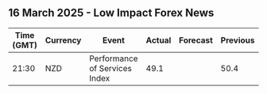 ## 16 March 2025 - Low Impact Forex News

| Time (GMT) | Currency | Event | Actual | Forecast | Previous |
|------|----------|-------|--------|----------|----------|
| 21:30 | NZD | Performance of Services Index | 49.1 |  | 50.4 |

